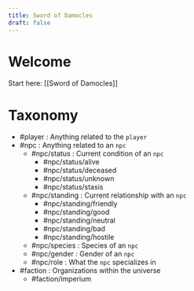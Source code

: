```yaml
---
title: Sword of Damocles
draft: false
---
```

# Welcome
Start here: [[Sword of Damocles]]

# Taxonomy

- #player : Anything related to the `player` 
- #npc : Anything related to an `npc`
	- #npc/status : Current condition of an `npc`
		- #npc/status/alive 
		- #npc/status/deceased
		- #npc/status/unknown
		- #npc/status/stasis
	- #npc/standing : Current relationship with an `npc`
		- #npc/standing/friendly
		- #npc/standing/good
		- #npc/standing/neutral
		- #npc/standing/bad
		- #npc/standing/hostile 
	- #npc/species : Species of an `npc`
	- #npc/gender : Gender of an `npc`
	- #npc/role : What the `npc` specializes in
- #faction : Organizations within the universe
	- #faction/imperium 